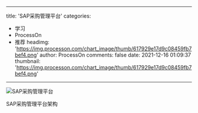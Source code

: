 
---
title: 'SAP采购管理平台'
categories: 
 - 学习
 - ProcessOn
 - 推荐
headimg: 'https://img.processon.com/chart_image/thumb/617929e17d9c08459fb7bef4.png'
author: ProcessOn
comments: false
date: 2021-12-16 01:09:37
thumbnail: 'https://img.processon.com/chart_image/thumb/617929e17d9c08459fb7bef4.png'
---

<div>   
<img class="thumb" alt="SAP采购管理平台" src="https://img.processon.com/chart_image/thumb/617929e17d9c08459fb7bef4.png" referrerpolicy="no-referrer">
<p>SAP采购管理平台架构</p>  
</div>
            